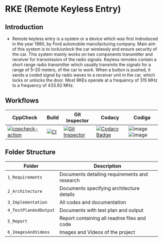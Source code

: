 # RKE (Remote Keyless Entry)

## Introduction

* Remote keyless entry is a system or a device which was first indroduced in the year 1980, by Ford automobile manufacturing company. Main aim of this system is to lock/unlock the
  car wirelessly and ensure security of the car. This system mainly works on two components transmitter and receiver for transmission of the radio signals. Keyless remotes contain
  a short range radio transmitter which usually transmits the signals for a range of 5–20 meters, of the car to work. When a button is pushed, it sends a coded signal by radio
  waves to a receiver unit in the car, which locks or unlocks the door. Most RKEs operate at a frequency of 315 MHz to a frequency of 433.92 MHz.

## Workflows
| CppCheck | Build | Git Inspector| Codacy | Codiga | 
| ----- | -------- | -------|----|-------|
|[![cppcheck-action](https://github.com/KavyaHarigol/Module3_Group13/actions/workflows/cpp.yml/badge.svg)](https://github.com/KavyaHarigol/Module3_Group13/actions/workflows/cpp.yml) |  [![CI](https://github.com/KavyaHarigol/Module3_Group13/actions/workflows/build.yml/badge.svg)](https://github.com/KavyaHarigol/Module3_Group13/actions/workflows/build.yml)   | [![Git Inspector](https://github.com/KavyaHarigol/Module3_Group13/actions/workflows/gitinspector.yml/badge.svg)](https://github.com/KavyaHarigol/Module3_Group13/actions/workflows/gitinspector.yml)|  [![Codacy Badge](https://app.codacy.com/project/badge/Grade/e018e2f4a73149f0bed4af29d2bb9fd4)](https://www.codacy.com/gh/OmkarChitragar/Module3_Group13/dashboard?utm_source=github.com&amp;utm_medium=referral&amp;utm_content=OmkarChitragar/Module3_Group13&amp;utm_campaign=Badge_Grade)  | ![image](https://user-images.githubusercontent.com/98836479/156201195-7634d96a-29fc-4d5b-91f1-6ea8ef75ead0.png) ![image](https://user-images.githubusercontent.com/98836479/156201279-e596b36c-aed0-46fe-a464-f5b482bf30fa.png)  |

## Folder Structure
| Folder | Description |
| --- | --- |
| `1_Requirements` | Documents detailing requirements and research |
| `2_Architecture` | Documents specifying architecture details |
| `3_Implementation` | All codes and documentation |
| `4_TestPlanAndOutput` | Documents with test plan and output |
| `5_Report` | Report containing all readme files and code |
| `6_ImagesAndVideos` | Images and Videos of the project |





